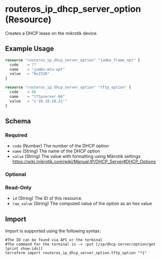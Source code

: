 # routeros_ip_dhcp_server_option (Resource)
Creates a DHCP lease on the mikrotik device.

## Example Usage
```terraform
resource "routeros_ip_dhcp_server_option" "jumbo_frame_opt" {
  code    = 77
  name    = "jumbo-mtu-opt"
  value   = "0x2336"
}

resource "routeros_ip_dhcp_server_option" "tftp_option" {
  code    = 66
  name    = "tftpserver-66"
  value   = "s'10.10.10.22'"
}
```

<!-- schema generated by tfplugindocs -->
## Schema

### Required

- `code` (Number) The number of the DHCP option
- `name` (String) The name of the DHCP option
- `value` (String) The value with formatting using Mikrotik settings https://wiki.mikrotik.com/wiki/Manual:IP/DHCP_Server#DHCP_Options

### Optional


### Read-Only

- `id` (String) The ID of this resource.
- `raw_value` (String) The computed value of the option as an hex value

## Import
Import is supported using the following syntax:
```shell
#The ID can be found via API or the terminal
#The command for the terminal is -> :put [/ip/dhcp-server/option/get [print show-ids]]
terraform import routeros_ip_dhcp_server_option.tftp_option "*1"
```

